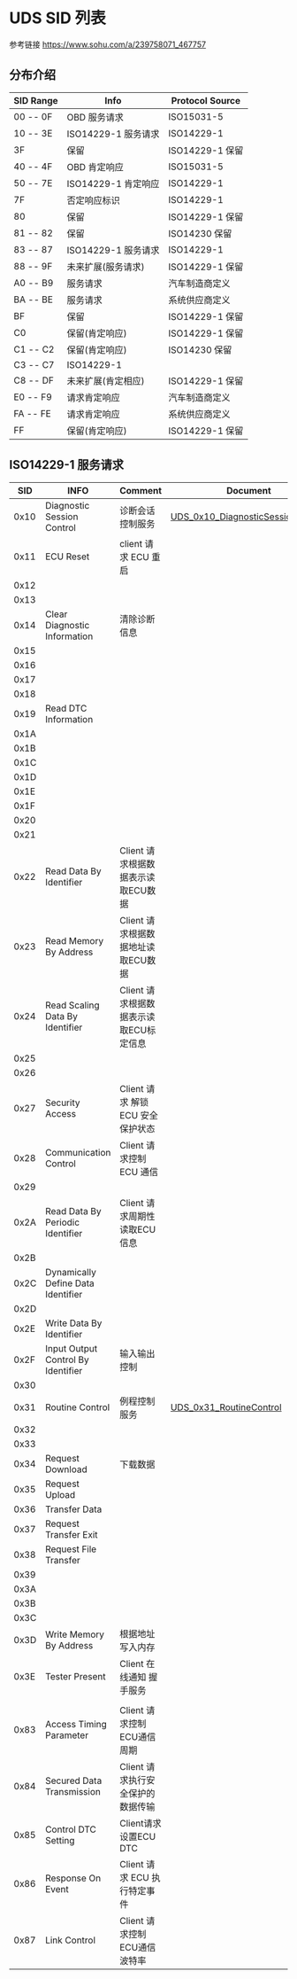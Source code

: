 # UDS SID 列表

参考链接 https://www.sohu.com/a/239758071_467757

## 分布介绍

| SID Range | Info | Protocol Source |
| ---- | ---- | ---- |
| 00 -- 0F | OBD 服务请求 | ISO15031-5 |
| 10 -- 3E | ISO14229-1 服务请求 | ISO14229-1 |
| 3F | 保留 | ISO14229-1 保留 |
| 40 -- 4F | OBD 肯定响应 | ISO15031-5 |
| 50 -- 7E | ISO14229-1 肯定响应 | ISO14229-1 |
| 7F | 否定响应标识 | ISO14229-1 |
| 80 | 保留 | ISO14229-1 保留 |
| 81 -- 82 | 保留 | ISO14230 保留 |
| 83 -- 87 | ISO14229-1 服务请求 | ISO14229-1 |
| 88 -- 9F | 未来扩展(服务请求) | ISO14229-1 保留 |
| A0 -- B9 | 服务请求 | 汽车制造商定义 |
| BA -- BE | 服务请求 | 系统供应商定义 |
| BF | 保留 | ISO14229-1 保留 |
| C0 | 保留(肯定响应) | ISO14229-1 保留 |
| C1 -- C2 | 保留(肯定响应) | ISO14230 保留 |
| C3 -- C7 | ISO14229-1 ||
| C8 -- DF | 未来扩展(肯定相应) | ISO14229-1 保留 |
| E0 -- F9 | 请求肯定响应 | 汽车制造商定义 |
| FA -- FE | 请求肯定响应 | 系统供应商定义 |
| FF | 保留(肯定响应) | ISO14229-1 保留 |

## ISO14229-1 服务请求

| SID | INFO | Comment | Document |
| ---- | ---- | ---- | ---- |
| 0x10 | Diagnostic Session Control | 诊断会话控制服务 | [UDS_0x10_DiagnosticSessionControl](./UDS_0x10_DiagnosticSessionControl.md) |
| 0x11 | ECU Reset | client 请求 ECU 重启 | |
| 0x12 |  || |
| 0x13 |  || |
| 0x14 | Clear Diagnostic Information | 清除诊断信息 |
| 0x15 |||
| 0x16 |||
| 0x17 |||
| 0x18 |||
| 0x19 | Read DTC Information ||
| 0x1A |||
| 0x1B |||
| 0x1C |||
| 0x1D |||
| 0x1E |||
| 0x1F |||
| 0x20 |||
| 0x21 |||
| 0x22 | Read Data By Identifier | Client 请求根据数据表示读取ECU数据 |
| 0x23 | Read Memory By Address | Client 请求根据数据地址读取ECU数据 |
| 0x24 | Read Scaling Data By Identifier | Client 请求根据数据表示读取ECU标定信息 |
| 0x25 |||
| 0x26 |||
| 0x27 | Security Access | Client 请求 解锁 ECU 安全保护状态 |
| 0x28 | Communication Control | Client 请求控制 ECU 通信 |
| 0x29 |  ||
| 0x2A | Read Data By Periodic Identifier | Client 请求周期性读取ECU信息 |
| 0x2B |||
| 0x2C | Dynamically Define Data Identifier ||
| 0x2D | ||
| 0x2E | Write Data By Identifier ||
| 0x2F | Input Output Control By Identifier | 输入输出控制 | |
| 0x30 |  ||
| 0x31 | Routine Control | 例程控制服务 | [UDS_0x31_RoutineControl](./UDS_0x31_RoutineControl.md) |
| 0x32 |||
| 0x33 |||
| 0x34 | Request Download | 下载数据 | |
| 0x35 | Request Upload || |
| 0x36 | Transfer Data || |
| 0x37 | Request Transfer Exit || |
| 0x38 | Request File Transfer || |
| 0x39 ||| |
| 0x3A ||| | 
| 0x3B ||| |
| 0x3C |  ||
| 0x3D | Write Memory By Address | 根据地址写入内存 | |
| 0x3E | Tester Present | Client 在线通知 握手服务 | |
|||| |
| 0x83 | Access Timing Parameter | Client 请求控制ECU通信周期 |
| 0x84 | Secured Data Transmission | Client 请求执行安全保护的数据传输 |
| 0x85 | Control DTC Setting | Client请求设置ECU DTC |
| 0x86 | Response On Event | Client 请求 ECU 执行特定事件 |
| 0x87 | Link Control | Client 请求控制ECU通信波特率 |
